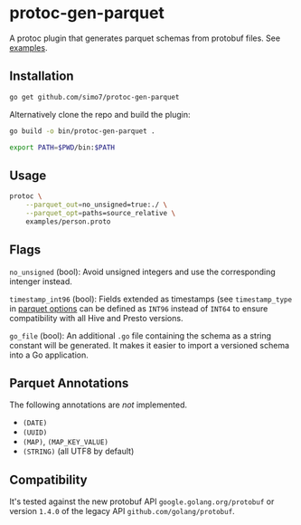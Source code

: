 # protoc-gen-parquet

A protoc plugin that generates parquet schemas from protobuf files. See [examples](./examples).

## Installation

```bash
go get github.com/simo7/protoc-gen-parquet
```

Alternatively clone the repo and build the plugin:

```bash
go build -o bin/protoc-gen-parquet .

export PATH=$PWD/bin:$PATH
```

## Usage

```bash
protoc \
    --parquet_out=no_unsigned=true:./ \
    --parquet_opt=paths=source_relative \
    examples/person.proto
```

## Flags

`no_unsigned` (bool): Avoid unsigned integers and use the corresponding intenger instead.

`timestamp_int96` (bool): Fields extended as timestamps (see `timestamp_type` in [parquet options](parquet_options/parquet_options.proto)
can be defined as `INT96` instead of `INT64` to ensure compatibility with all Hive and Presto versions.

`go_file` (bool): An additional `.go` file containing the schema as a string constant will be generated. It makes it easier to import
a versioned schema into a Go application.

## Parquet Annotations

The following annotations are *not* implemented.

- `(DATE)`
- `(UUID)`
- `(MAP)`, `(MAP_KEY_VALUE)`
- `(STRING)`  (all UTF8 by default)

## Compatibility

It's tested against the new protobuf API `google.golang.org/protobuf` or version `1.4.0` of the legacy API `github.com/golang/protobuf`.
